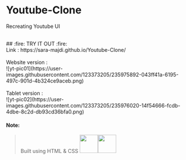 # Youtube-Clone
Recreating Youtube UI 

</br>
## :fire: TRY IT OUT :fire: 
</br>
 Link : https://sara-majdi.github.io/Youtube-Clone/

</br>
</br>
Website version : 
</br>
![yt-pic01](https://user-images.githubusercontent.com/123373205/235975892-043ff41a-6195-497c-901d-4b324ce9aceb.png)

</br>
</br>
Tablet version : 
</br>
![yt-pic02](https://user-images.githubusercontent.com/123373205/235976020-14f54666-fcdb-4dbe-8c2d-db93cd36bfa0.png)

#### Note:
> Built using HTML & CSS
<img height=50 src="https://cdn.jsdelivr.net/gh/devicons/devicon/icons/html5/html5-original.svg" /><img height=50 src="https://cdn.jsdelivr.net/gh/devicons/devicon/icons/css3/css3-original.svg" />
